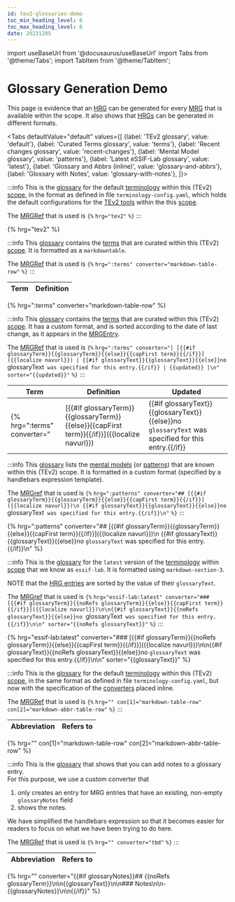 ```yaml
---
id: tev2-glossaries-demo
toc_min_heading_level: 6
toc_max_heading_level: 6
date: 20231205
---
```


import useBaseUrl from '@docusaurus/useBaseUrl'
import Tabs from '@theme/Tabs';
import TabItem from '@theme/TabItem';

# Glossary Generation Demo

This page is evidence that an [HRG](@) can be generated for every [MRG](@) that is available within the scope. It also shows that [HRGs](@) can be generated in different formats.

<Tabs
  defaultValue="default"
  values={[
    {label: 'TEv2 glossary',               value: 'default'},
    {label: 'Curated Terms glossary',      value: 'terms'},
    {label: 'Recent changes glossary',     value: 'recent-changes'},
    {label: 'Mental Model glossary',       value: 'patterns'},
    {label: 'Latest eSSIF-Lab glossary',   value: 'latest'},
    {label: 'Glossary and Abbrs (inline)', value: 'glossary-and-abbrs'},
    {label: 'Glossary with Notes',         value: 'glossary-with-notes'},
  ]}>

<TabItem value="default">

:::info
This is the [glossary](@) for the default [terminology](@) within this (TEv2) [scope](@), in the format as defined in file `terminology-config.yaml`, which holds the default configurations for the [TEv2 tools](@) within the this [scope](@).

The [MRGRef](@) that is used is `{%` `hrg="tev2"` `%}`
:::

{% hrg="tev2" %}

</TabItem>

<TabItem value="terms">

:::info
This [glossary](@) contains the [terms](@) that are curated within this (TEv2) [scope](@). It is formatted as a `markdowntable`.

The [MRGRef](@) that is used is `{%` `hrg=":terms" converter="markdown-table-row"` `%}`
:::

| Term | Definition |
| ---- | ---------- |
{% hrg=":terms" converter="markdown-table-row" %}

</TabItem>

<TabItem value="recent-changes">

:::info
This [glossary](@) contains the [terms](@) that are curated within this (TEv2) [scope](@). It has a custom format, and is sorted according to the date of last change, as it appears in the [MRGEntry](@).

The [MRGRef](@) that is used is `{%` `hrg=":terms" converter="| [{{#if glossaryTerm}}{{glossaryTerm}}{{else}}{{capFirst term}}{{/if}}]({{localize navurl}}) | {{#if glossaryText}}{{glossaryText}}{{else}}no `glossaryText` was specified for this entry.{{/if}} | {{updated}} |\n" sorter="{{updated}}"` `%}`
:::

| Term | Definition | Updated |
| ---- | ---------- | ------- |
{% hrg=":terms" converter="| [{{#if glossaryTerm}}{{glossaryTerm}}{{else}}{{capFirst term}}{{/if}}]({{localize navurl}}) | {{#if glossaryText}}{{glossaryText}}{{else}}no `glossaryText` was specified for this entry.{{/if}} | {{updated}} |\n" sorter="{{updated}}" %}

</TabItem>

<TabItem value="patterns">

:::info
This [glossary](@) lists the [mental models](@) (or [patterns](@)) that are known within this (TEv2) scope. It is formatted in a custom format (specified by a handlebars expression template).

The [MRGref](@) that is used is `{%` `hrg=":patterns" converter="## [{{#if glossaryTerm}}{{glossaryTerm}}{{else}}{{capFirst term}}{{/if}}]({{localize navurl}})\n
{{#if glossaryText}}{{glossaryText}}{{else}}no `glossaryText` was specified for this entry.{{/if}}\n"` `%}`
:::

{% hrg=":patterns" converter="## [{{#if glossaryTerm}}{{glossaryTerm}}{{else}}{{capFirst term}}{{/if}}]({{localize navurl}})\n
{{#if glossaryText}}{{glossaryText}}{{else}}no `glossaryText` was specified for this entry.{{/if}}\n" %}

</TabItem>

<TabItem value="latest">

:::info
This is the [glossary](@) for the `latest` version of the [terminology](@) within [scope](@) that we know as `essif-lab`. It is formatted using `markdown-section-3`.

NOTE that the [HRG entries](@) are sorted by the value of their `glossaryText`.

The [MRGref](@) that is used is `{%` `hrg="essif-lab:latest" converter="### [{{#if glossaryTerm}}{{noRefs glossaryTerm}}{{else}}{{capFirst term}}{{/if}}]({{localize navurl}})\n\n{{#if glossaryText}}{{noRefs glossaryText}}{{else}}no `glossaryText` was specified for this entry.{{/if}}\n\n" sorter="{{noRefs glossaryText}}"` `%}`
:::

{% hrg="essif-lab:latest" converter="### [{{#if glossaryTerm}}{{noRefs glossaryTerm}}{{else}}{{capFirst term}}{{/if}}]({{localize navurl}})\n\n{{#if glossaryText}}{{noRefs glossaryText}}{{else}}no `glossaryText` was specified for this entry.{{/if}}\n\n" sorter="{{glossaryText}}" %}

</TabItem>

<TabItem value="glossary-and-abbrs">

:::info
This is the [glossary](@) for the default [terminology](@) within this (TEv2) [scope](@), in the same format as defined in file `terminology-config.yaml`, but now with the specification of the [converters](@) placed inline.

The [MRGRef](@) that is used is `{%` `hrg="" con[1]="markdown-table-row" con[2]="markdown-abbr-table-row"` `%}`
:::

| Abbreviation | Refers to |
| ------------ | --------- |
{% hrg="" con[1]="markdown-table-row" con[2]="markdown-abbr-table-row" %}

</TabItem>

<TabItem value="glossary-with-notes">

:::info
This is the [glossary](@) that shows that you can add notes to a glossary entry.\
For this purpose, we use a custom converter that

1. only creates an entry for MRG entries that have an existing, non-empty `glossaryNotes` field
2. shows the notes.

We have simplified the handlebars expression so that it becomes easier for readers to focus on what we have been trying to do here.

The [MRGRef](@) that is used is `{%` `hrg="" converter="tbd"` `%}`
:::

| Abbreviation | Refers to |
| ------------ | --------- |
{% hrg="" converter="{{#if glossaryNotes}}## {{noRefs glossaryTerm}}\n\n{{glossaryText}}\n\n### Notes\n\n- {{glossaryNotes}}\n\n{{/if}}" %}

</TabItem>

</Tabs>
